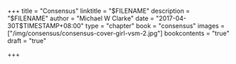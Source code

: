 +++
title = "Consensus"
linktitle = "$FILENAME"
description = "$FILENAME"
author = "Michael W Clarke"
date = "2017-04-30T$TIMESTAMP+08:00"
type = "chapter"
book = "consensus"
images = ["/img/consensus/consensus-cover-girl-vsm-2.jpg"]
bookcontents = "true"
draft = "true"

+++